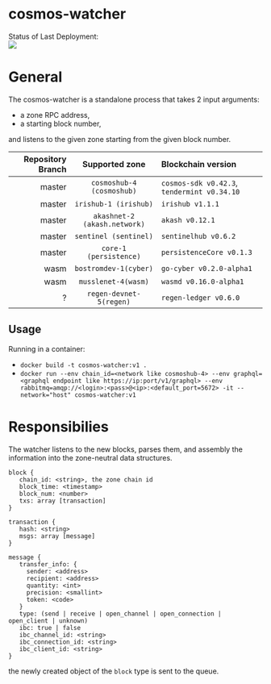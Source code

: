 # cosmos-watcher

Status of Last Deployment:<br>
<img src="https://github.com/starway-monster/cosmos-watcher/workflows/Docker%20Image%20CI/badge.svg"><br>

# General
The cosmos-watcher is a standalone process that takes 2 input arguments: 
* a zone RPC address, 
* a starting block number, 

and listens to the given zone starting from the given block number.

| Repository Branch | Supported zone | Blockchain version |
| ---:   |                    :---:    |                                       :--- |
| master | `cosmoshub-4 (cosmoshub)`   | `cosmos-sdk v0.42.3`, `tendermint v0.34.10`|
| master | `irishub-1 (irishub)`       | `irishub v1.1.1`                           |
| master | `akashnet-2 (akash.network)`| `akash v0.12.1`                            |
| master | `sentinel (sentinel)`       | `sentinelhub v0.6.2`                       |
| master | `core-1 (persistence)`      | `persistenceCore v0.1.3`                   |
| wasm   | `bostromdev-1(cyber)`       | `go-cyber v0.2.0-alpha1`                   |
| wasm   | `musslenet-4(wasm)`         | `wasmd v0.16.0-alpha1`                     |
| ?      | `regen-devnet-5(regen)`     | `regen-ledger v0.6.0`                      |

## Usage

Running in a container:
* `docker build -t cosmos-watcher:v1 .`
* `docker run --env chain_id=<network like cosmoshub-4> --env graphql=<graphql endpoint like https://ip:port/v1/graphql> --env rabbitmq=amqp://<login>:<pass>@<ip>:<default_port=5672> -it --network="host" cosmos-watcher:v1`

# Responsibilies
The watcher listens to the new blocks, parses them, and assembly the information into the zone-neutral data structures.
```
block {
   chain_id: <string>, the zone chain id
   block_time: <timestamp> 
   block_num: <number>
   txs: array [transaction]
}

transaction {
   hash: <string>
   msgs: array [message]
}

message {
   transfer_info: {
     sender: <address>
     recipient: <address>
     quantity: <int>
     precision: <smallint>
     token: <code>
   }
   type: (send | receive | open_channel | open_connection | open_client | unknown)
   ibc: true | false
   ibc_channel_id: <string>
   ibc_connection_id: <string>
   ibc_client_id: <string>
}
```

the newly created object of the ```block``` type is sent to the queue.

